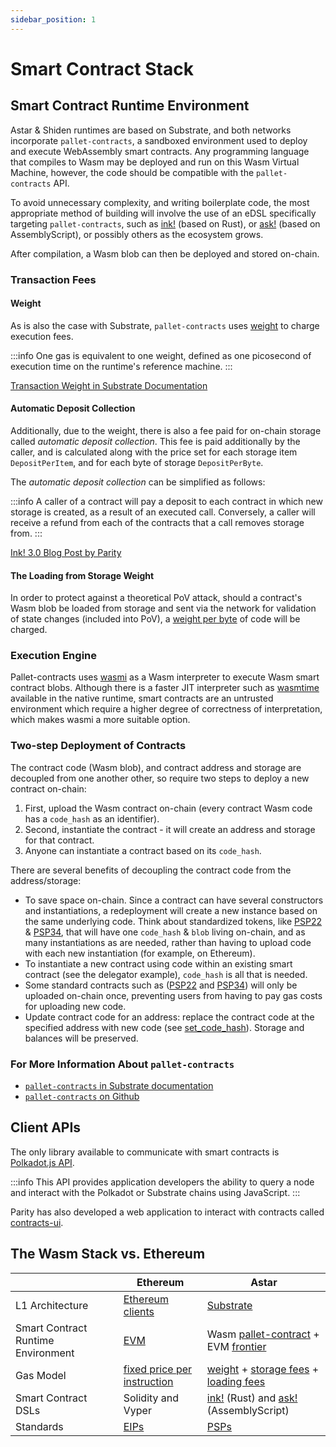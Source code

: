 ```yaml
---
sidebar_position: 1
---
```


# Smart Contract Stack

## Smart Contract Runtime Environment

Astar & Shiden runtimes are based on Substrate, and both networks incorporate `pallet-contracts`, a sandboxed environment used to deploy and execute WebAssembly smart contracts. Any programming language that compiles to Wasm may be deployed and run on this Wasm Virtual Machine, however, the code should be compatible with the `pallet-contracts` API.

To avoid unnecessary complexity, and writing boilerplate code, the most appropriate method of building will involve the use of an eDSL specifically targeting `pallet-contracts`, such as [ink!] (based on Rust), or [ask!] (based on AssemblyScript), or possibly others as the ecosystem grows.

After compilation, a Wasm blob can then be deployed and stored on-chain.

### Transaction Fees

#### Weight

As is also the case with Substrate, `pallet-contracts` uses [weight][weight] to charge execution fees.

:::info
One gas is equivalent to one weight, defined as one picosecond of execution time on the runtime's reference machine.
:::

[Transaction Weight in Substrate Documentation][weight]

#### Automatic Deposit Collection

Additionally, due to the weight, there is also a fee paid for on-chain storage called *automatic deposit collection*. This fee is paid additionally by the caller, and is calculated along with the price set for each storage item `DepositPerItem`, and for each byte of storage `DepositPerByte`.

The *automatic deposit collection* can be simplified as follows:

:::info
A caller of a contract will pay a deposit to each contract in which new storage is created, as a result of an executed call. Conversely, a caller will receive a refund from each of the contracts that a call removes storage from.
:::

[Ink! 3.0 Blog Post by Parity](https://www.parity.io/blog/ink-3-0-paritys-rust-based-language-gets-a-major-update)

#### The Loading from Storage Weight
In order to protect against a theoretical PoV attack, should a contract's Wasm blob be loaded from storage and sent via the network for validation of state changes (included into PoV), a [weight per byte](https://github.com/paritytech/substrate/blob/97ae6be11b0132224a05634c508417f048894670/frame/contracts/src/lib.rs#L331-L350) of code will be charged.


### Execution Engine

Pallet-contracts uses [wasmi](https://github.com/paritytech/wasmi) as a Wasm interpreter to execute Wasm smart contract blobs. Although there is a faster JIT interpreter such as [wasmtime](https://github.com/bytecodealliance/wasmtime) available in the native runtime, smart contracts are an untrusted environment which require a higher degree of correctness of interpretation, which makes wasmi a more suitable option.

### Two-step Deployment of Contracts

The contract code (Wasm blob), and contract address and storage are decoupled from one another other, so require two steps to deploy a new contract on-chain:

1. First, upload the Wasm contract on-chain (every contract Wasm code has a `code_hash` as an identifier).
2. Second, instantiate the contract - it will create an address and storage for that contract.
3. Anyone can instantiate a contract based on its `code_hash`.

There are several benefits of decoupling the contract code from the address/storage:

- To save space on-chain. Since a contract can have several constructors and instantiations, a redeployment will create a new instance based on the same underlying code. Think about standardized tokens, like [PSP22][PSP22] & [PSP34][PSP34], that will have one `code_hash` & `blob` living on-chain, and as many instantiations as are needed, rather than having to upload code with each new instantiation (for example, on Ethereum).
- To instantiate a new contract using code within an existing smart contract (see the delegator example), `code_hash` is all that is needed.
- Some standard contracts such as ([PSP22][PSP22] and [PSP34][PSP34]) will only be uploaded on-chain once, preventing users from having to pay gas costs for uploading new code.
- Update contract code for an address: replace the contract code at the specified address with new code (see [set_code_hash][set_code_hash]). Storage and balances will be preserved.

### For More Information About `pallet-contracts`

- [`pallet-contracts` in Substrate documentation](https://docs.substrate.io/v3/runtime/smart-contracts/)
- [`pallet-contracts` on Github](https://github.com/paritytech/substrate/tree/master/frame/contracts)

## Client APIs

The only library available to communicate with smart contracts is [Polkadot.js API](https://github.com/polkadot-js/api).

:::info
This API provides application developers the ability to query a node and interact with the Polkadot or Substrate chains using JavaScript.
:::

Parity has also developed a web application to interact with contracts called [contracts-ui](https://github.com/paritytech/contracts-ui).

## The Wasm Stack vs. Ethereum

| | Ethereum | Astar |
| --- | --- | --- |
| L1 Architecture | [Ethereum clients](https://ethereum.org/en/developers/docs/nodes-and-clients/) | [Substrate](https://substrate.io/)
Smart Contract Runtime Environment | [EVM] | Wasm [pallet-contract] + EVM [frontier]
Gas Model | [fixed price per instruction] | [weight] + [storage fees][storage] + [loading fees]
Smart Contract DSLs | Solidity and Vyper | [ink!] (Rust) and [ask!] (AssemblyScript)
Standards | [EIPs] | [PSPs]

[weight]: https://docs.substrate.io/reference/how-to-guides/weights/
[PSP22]: https://github.com/w3f/PSPs/blob/master/PSPs/psp-22.md
[PSP34]: https://github.com/w3f/PSPs/blob/master/PSPs/psp-34.md
[set_code_hash]: https://paritytech.github.io/ink/ink_env/fn.set_code_hash.html
[ink!]: https://github.com/paritytech/ink
[ask!]: https://github.com/ask-lang/ask
[EVM]: https://ethereum.org/en/developers/docs/evm/
[pallet-contract]: https://github.com/paritytech/substrate/tree/master/frame/contracts
[fixed price per instruction]: https://ethereum.github.io/yellowpaper/paper.pdf
[frontier]: https://github.com/paritytech/frontier
[storage]: https://github.com/paritytech/substrate/blob/c00ed052e7cd72cfc4bc0e00e38722081b789ff5/frame/contracts/src/lib.rs#L351
[loading fees]: https://github.com/paritytech/substrate/blob/97ae6be11b0132224a05634c508417f048894670/frame/contracts/src/lib.rs#L331-L350
[EIPs]: https://eips.ethereum.org/
[PSPs]: https://github.com/w3f/PSPs
